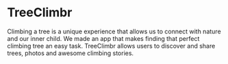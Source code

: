 # TreeClimbr

Climbing a tree is a unique experience that allows us to connect with nature and our inner child. We made an app that makes finding that perfect climbing tree an easy task. TreeClimbr allows users to discover and share trees, photos and awesome climbing stories.

